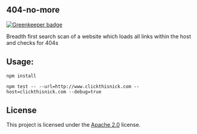 ## 404-no-more

[![Greenkeeper badge](https://badges.greenkeeper.io/clickthisnick/404-no-more.svg)](https://greenkeeper.io/)

Breadth first search scan of a website which loads all links within the host and checks for 404s

## Usage:

`npm install`

`npm test -- --url=http://www.clickthisnick.com --host=clickthisnick.com --debug=true`

## License

This project is licensed under the [Apache 2.0](LICENSE) license.
